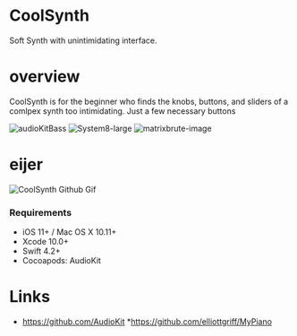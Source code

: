 # CoolSynth
Soft Synth with unintimidating interface.


# overview
CoolSynth is for the beginner who finds the knobs, buttons, and sliders of a comlpex synth too intimidating.
Just a few necessary buttons  


![audioKitBass](https://user-images.githubusercontent.com/43770785/54160508-1d263500-4426-11e9-95df-c209b7ce4a3e.jpg)
![System8-large](https://user-images.githubusercontent.com/43770785/54160498-17c8ea80-4426-11e9-804a-d348b2de1f7a.jpg)
![matrixbrute-image](https://user-images.githubusercontent.com/43770785/54160503-1ac3db00-4426-11e9-9f4b-d54175dfddd8.png)



# eijer
![CoolSynth Github Gif](https://user-images.githubusercontent.com/43770785/54204036-ce21e380-44a9-11e9-9282-ae395067845f.gif)


### Requirements
*  iOS 11+ / Mac OS X 10.11+ 
*  Xcode 10.0+
*  Swift 4.2+
*  Cocoapods: AudioKit


# Links
* https://github.com/AudioKit
*https://github.com/elliottgriff/MyPiano


